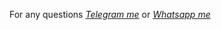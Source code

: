 For any questions [*Telegram me*](https://t.me/megan_pro) or [*Whatsapp me*](https://wa.me/254703411548)
